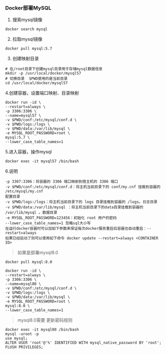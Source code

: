 ### Docker部署MySQL

1. 搜索mysql镜像

```shell
docker search mysql
```

2. 拉取mysql镜像

```shell
docker pull mysql:5.7
```

3. 创建映射目录

```shell
# 在/root目录下创建mysql目录用于存储mysql数据信息
mkdir -p /usr/local/docker/mysql57
# 切换目录  $PWD使用的是当前目录
cd /usr/local/docker/mysql57
```
4.创建容器，设置端口映射、目录映射

```shell
docker run -id \
--restart=always \
-p 3306:3306 \
--name=mysql57 \
-v $PWD/conf:/etc/mysql/conf.d \
-v $PWD/logs:/logs \
-v $PWD/data:/var/lib/mysql \
-e MYSQL_ROOT_PASSWORD=root \
mysql:5.7 \
--lower_case_table_names=1
```
5.进入容器，操作mysql

```shell
docker exec -it mysql57 /bin/bash
```

6.说明

```
-p 3307:3306：将容器的 3306 端口映射到宿主机的 3306 端口
-v $PWD/conf:/etc/mysql/conf.d：将主机当前目录下的 conf/my.cnf 挂载到容器的 /etc/mysql/my.cnf
配置目录
-v $PWD/logs:/logs：将主机当前目录下的 logs 目录挂载到容器的 /logs。日志目录
-v $PWD/data:/var/lib/mysql ：将主机当前目录下的data目录挂载到容器的 /var/lib/mysql 。数据目录
-e MYSQL_ROOT_PASSWORD=123456：初始化 root 用户的密码
--lower_case_table_names=1 忽略sql大小写
在运行docker容器时可以加如下参数来保证每次docker服务重启后容器也自动重启：--restart=always
如果已经启动了则可以使用如下命令 docker update --restart=always <CONTAINER ID>
```

> 如果是部署mysql8.0

```shell
docker pull mysql:8.0
```

```shell
docker run -id \
--restart=always \
-p 3306:3306 \
--name=mysql80 \
-v $PWD/conf:/etc/mysql/conf.d \
-v $PWD/logs:/logs \
-v $PWD/data:/var/lib/mysql \
-e MYSQL_ROOT_PASSWORD=root \
mysql:8.0 \
--lower_case_table_names=1
```

> mysql8.0需要  更新密码规则

```shell
docker exec -it mysql80 /bin/bash
mysql -uroot -p
use mysql;
ALTER USER 'root'@'%' IDENTIFIED WITH mysql_native_password BY 'root';
FLUSH PRIVILEGES; 
```